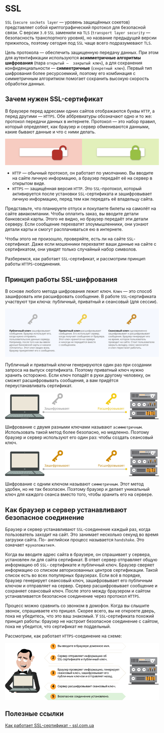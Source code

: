 # SSL

`SSL` (`secure sockets layer` — уровень защищённых cокетов) представляет собой криптографический протокол для безопасной связи. С версии `3.0` `SSL` заменили 
на `TLS` (`transport layer security` — безопасность транспортного уровня), но название предыдущей версии прижилось, поэтому сегодня под `SSL` чаще всего 
подразумевают `TLS`.

Цель протокола — обеспечить защищенную передачу данных. При этом для аутентификации используются **асимметричные алгоритмы шифрования** (пара `открытый — 
закрытый ключ`), а для сохранения конфиденциальности — **симметричные** (`секретный ключ`). Первый тип шифрования более ресурсоемкий, поэтому его комбинация с 
симметричным алгоритмом помогает сохранить высокую скорость обработки данных.

## Зачем нужен SSL-сертификат

В браузере перед адресами одних сайтов отображаются буквы `HTTP`, а перед другими — `HTTPS`. Обе аббревиатуры обозначают одно и то же: протокол передачи данных 
в интернете. Протокол — это набор правил, который определяет, как браузер и сервер обмениваются данными, какие бывают данные и что с ними делать.

![Screenshot](../../resources/httpVsHttps.png)

- `HTTP` — обычный протокол, он работает по умолчанию. Вы вводите на сайте личную информацию, а браузер передаёт её на сервер в открытом виде.
- `HTTPS` — защищённая версия `HTTP`. Это `SSL`-протокол, который активируется после установки `SSL`-сертификата и зашифровывает личную информацию, перед тем 
как передать её владельцу сайта.

Представьте, что планируете отпуск и покупаете билеты на самолёт на сайте авиакомпании. Чтобы оплатить заказ, вы вводите детали банковской карты. Этого не 
видно, но браузер передаёт эти детали серверу. Если сообщение перехватят злоумышленники, они узнают детали карты и смогут расплачиваться ею в интернете.

Чтобы этого не произошло, проверяйте, есть ли на сайте `SSL`-сертификат. Даже если мошенники перехватят ваши данные на сайте с сертификатом, они увидят только 
случайный набор символов.

Разберемся, как работает `SSL`-сертификат, и рассмотрим принцип работы `HTTPS`-соединения.

## Принцип работы SSL-шифрования

В основе любого метода шифрования лежит ключ. `Ключ` — это способ зашифровать или расшифровать сообщение. В работе `SSL`-сертификата участвуют три ключа: 
публичный, приватный и сеансовый (для сессии).

![Screenshot](../../resources/ssl4.png)

Публичный и приватный ключи генерируются один раз при создании запроса на выпуск сертификата. Поэтому приватный ключ нужно хранить осторожно. Если ключ попадёт 
в руки другому человеку, он сможет расшифровывать сообщения, а вам придётся переустанавливать сертификат.

![Screenshot](../../resources/ssl2.jpg)

Шифрование с двумя разными ключами называют `асимметричным`. Использовать такой метод более безопасно, но медленно. Поэтому браузер и сервер используют его 
один раз: чтобы создать сеансовый ключ.

![Screenshot](../../resources/ssl3.jpg)

Шифрование с одним ключом называют `симметричным`. Этот метод удобен, но не так безопасен. Поэтому браузер и делает уникальный ключ для каждого сеанса вместо 
того, чтобы хранить его на сервере.

## Как браузер и сервер устанавливают безопасное соединение

Браузер и сервер устанавливают `SSL`-соединение каждый раз, когда пользователь заходит на сайт. Это занимает несколько секунд во время загрузки сайта. По-
английски процесс называется `handshake`. Это означает «`рукопожатие`».

Когда вы вводите адрес сайта в браузере, он спрашивает у сервера, установлен ли для сайта сертификат. В ответ сервер отправляет общую информацию об `SSL`-
сертификате и публичный ключ. Браузер сверяет информацию со списком авторизованных центров сертификации. Такой список есть во всех популярных браузерах. Если 
всё в порядке, браузер генерирует сеансовый ключ, зашифровывает его публичным ключом и отправляет на сервер. Сервер расшифровывает сообщение и сохраняет 
сеансовый ключ. После этого между браузером и сайтом устанавливается безопасное соединение через протокол `HTTPS`.

Процесс можно сравнить со звонком в домофон. Когда вы слышите звонок, спрашиваете кто пришел. Скорее всего, вы не откроете дверь, пока не убедитесь, что это 
ваш знакомый. У `SSL`-сертификата похожий принцип работы: браузер не настроит безопасное соединение с сайтом, пока не убедится, что сертификат не поддельный.

Рассмотрим, как работает `HTTPS`-соединение на схеме:

![Screenshot](../../resources/ssl5.png)

## Полезные ссылки

[Как работает SSL-сертификат - ssl.com.ua](https://ssl.com.ua/info/how-ssl-works/)
